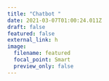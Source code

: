 ```yaml
---
title: "Chatbot "
date: 2021-03-07T01:00:24.011Z
draft: false
featured: false
external_link: h
image:
  filename: featured
  focal_point: Smart
  preview_only: false
---
```

